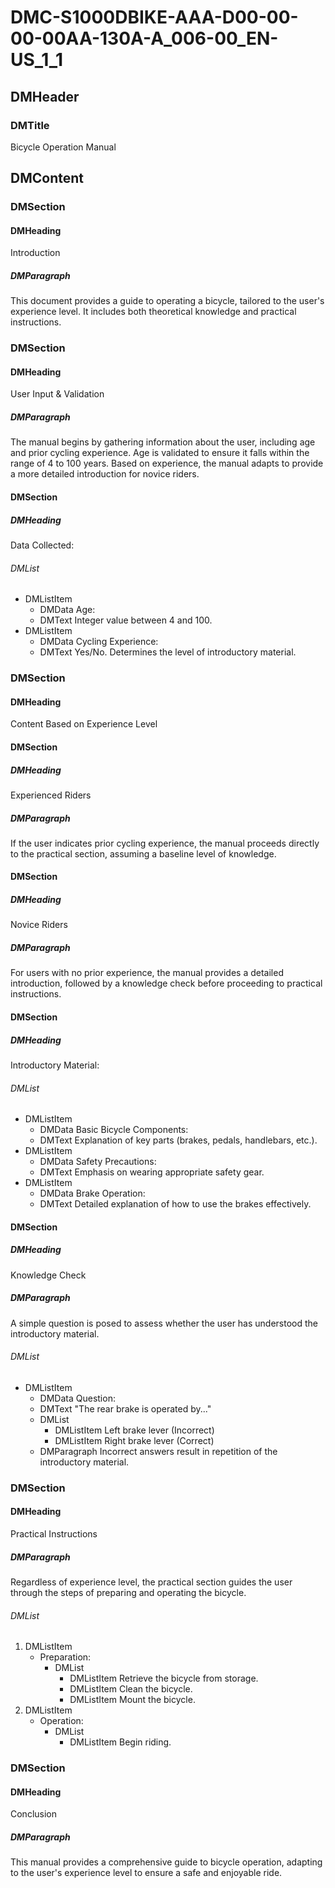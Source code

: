 # DMC-S1000DBIKE-AAA-D00-00-00-00AA-130A-A_006-00_EN-US_1_1

## DMHeader

### DMTitle

Bicycle Operation Manual

## DMContent

### DMSection

#### DMHeading

Introduction

##### DMParagraph

This document provides a guide to operating a bicycle, tailored to the user's experience level. It includes both theoretical knowledge and practical instructions.

### DMSection

#### DMHeading

User Input & Validation

##### DMParagraph

The manual begins by gathering information about the user, including age and prior cycling experience. Age is validated to ensure it falls within the range of 4 to 100 years.  Based on experience, the manual adapts to provide a more detailed introduction for novice riders.

#### DMSection

##### DMHeading

Data Collected:

###### DMList

*   DMListItem
    *   DMData
        Age:
    *   DMText
        Integer value between 4 and 100.
*   DMListItem
    *   DMData
        Cycling Experience:
    *   DMText
        Yes/No. Determines the level of introductory material.

### DMSection

#### DMHeading

Content Based on Experience Level

#### DMSection

##### DMHeading

Experienced Riders

##### DMParagraph

If the user indicates prior cycling experience, the manual proceeds directly to the practical section, assuming a baseline level of knowledge.

#### DMSection

##### DMHeading

Novice Riders

##### DMParagraph

For users with no prior experience, the manual provides a detailed introduction, followed by a knowledge check before proceeding to practical instructions.

#### DMSection

##### DMHeading

Introductory Material:

###### DMList

*   DMListItem
    *   DMData
        Basic Bicycle Components:
    *   DMText
        Explanation of key parts (brakes, pedals, handlebars, etc.).
*   DMListItem
    *   DMData
        Safety Precautions:
    *   DMText
        Emphasis on wearing appropriate safety gear.
*   DMListItem
    *   DMData
        Brake Operation:
    *   DMText
        Detailed explanation of how to use the brakes effectively.

#### DMSection

##### DMHeading

Knowledge Check

##### DMParagraph

A simple question is posed to assess whether the user has understood the introductory material.

###### DMList

*   DMListItem
    *   DMData
        Question:
    *   DMText
        "The rear brake is operated by..."
    *   DMList
        *   DMListItem
            Left brake lever (Incorrect)
        *   DMListItem
            Right brake lever (Correct)
    *   DMParagraph
        Incorrect answers result in repetition of the introductory material.

### DMSection

#### DMHeading

Practical Instructions

##### DMParagraph

Regardless of experience level, the practical section guides the user through the steps of preparing and operating the bicycle.

###### DMList

1.  DMListItem
    *   Preparation:
        *   DMList
            *   DMListItem
                Retrieve the bicycle from storage.
            *   DMListItem
                Clean the bicycle.
            *   DMListItem
                Mount the bicycle.
2.  DMListItem
    *   Operation:
        *   DMList
            *   DMListItem
                Begin riding.

### DMSection

#### DMHeading

Conclusion

##### DMParagraph

This manual provides a comprehensive guide to bicycle operation, adapting to the user's experience level to ensure a safe and enjoyable ride.
